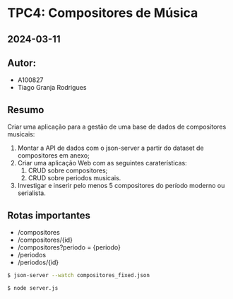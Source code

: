 # TPC4: Compositores de Música
## 2024-03-11

## Autor:
- A100827
- Tiago Granja Rodrigues

## Resumo
Criar uma aplicação para a gestão de uma base de dados de compositores musicais:
1. Montar a API de dados com o json-server a partir do dataset de compositores em anexo;
2. Criar uma aplicação Web com as seguintes caraterísticas:
    1. CRUD sobre compositores;
    2. CRUD sobre periodos musicais.
3. Investigar e inserir pelo menos 5 compositores do período moderno ou serialista.

## Rotas importantes
- /compositores
- /compositores/{id}
- /compositores?periodo = {periodo}
- /periodos
- /periodos/{id}
```bash
$ json-server --watch compositores_fixed.json

$ node server.js
```